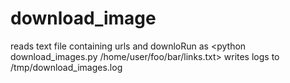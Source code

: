 # download_image
reads text file containing urls and downloRun as &lt;python download_images.py /home/user/foo/bar/links.txt> writes logs to /tmp/download_images.log
